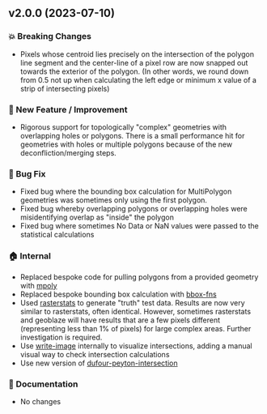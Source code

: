 ## v2.0.0 (2023-07-10)

### :boom: Breaking Changes

* Pixels whose centroid lies precisely on the intersection of the polygon line segment and the center-line of a pixel row are now snapped out towards the exterior of the polygon.  (In other words, we round down from 0.5 not up when calculating the left edge or minimum x value of a strip of intersecting pixels)

### :rocket: New Feature / Improvement
* Rigorous support for topologically "complex" geometries with overlapping holes or polygons.  There is a small performance hit for geometries with holes or multiple polygons because of the new deconfliction/merging steps.

### :bug: Bug Fix
* Fixed bug where the bounding box calculation for MultiPolygon geometries was sometimes only using the first polygon.
* Fixed bug whereby overlapping polygons or overlapping holes were misidentifying overlap as "inside" the polygon
* Fixed bug where sometimes No Data or NaN values were passed to the statistical calculations

### :house: Internal

* Replaced bespoke code for pulling polygons from a provided geometry with [mpoly](https://github.com/DanielJDufour/mpoly)
* Replaced bespoke bounding box calculation with [bbox-fns](https://github.com/danieljdufour/bbox-fns)
* Used [rasterstats](https://github.com/perrygeo/python-rasterstats) to generate "truth" test data.  Results are now very similar to rasterstats, often identical.  However, sometimes rasterstats and geoblaze will have results that are a few pixels different (representing less than 1% of pixels) for large complex areas.  Further investigation is required.
* Use [write-image](https://github.com/danieljdufour/write-image) internally to visualize intersections, adding a manual visual way to check intersection calculations
* Use new version of [dufour-peyton-intersection](https://github.com/geotiff/dufour-peyton-intersection)

### :memo: Documentation

* No changes

